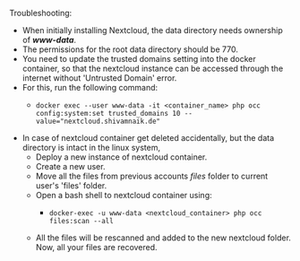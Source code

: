 Troubleshooting:
- When initially installing Nextcloud, the data directory needs ownership of ***www-data***.
- The permissions for the root data directory should be 770.
- You need to update the trusted domains setting into the docker container, so that the nextcloud instance can be accessed through the internet without 'Untrusted Domain' error.
- For this, run the following command:
  -     docker exec --user www-data -it <container_name> php occ config:system:set trusted_domains 10 --value="nextcloud.shivamnaik.de"
- In case of nextcloud container get deleted accidentally, but the data directory is intact in the linux system,
  - Deploy a new instance of nextcloud container.
  - Create a new user.
  - Move all the files from previous accounts *files* folder to current user's 'files' folder.
  - Open a bash shell to nextcloud container using:  
    -     docker-exec -u www-data <nextcloud_container> php occ files:scan --all
  - All the files will be rescanned and added to the new nextcloud folder. Now, all your files are recovered.
